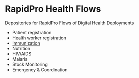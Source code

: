 # RapidPro Health Flows

Depositories for RapidPro Flows of Digital Health Deployments
* Patient registration
* Health worker registration
* [Immunization](/Immunization/)
* Nutrition
* HIV/AIDS
* Malaria
* Stock Monitoring
* Emergency & Coordination


